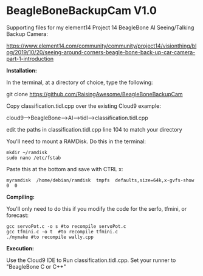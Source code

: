 # BeagleBoneBackupCam V1.0

  Supporting files for my element14 Project 14 BeagleBone AI Seeing/Talking Backup Camera:

  https://www.element14.com/community/community/project14/visionthing/blog/2019/10/20/seeing-around-corners-beagle-bone-back-up-car-camera-part-1-introduction

**Installation:**

In the terminal, at a directory of choice, type the following:

  git clone https://github.com/RaisingAwesome/BeagleBoneBackupCam

Copy classification.tidl.cpp over the existing Cloud9 example:

  cloud9-->BeagleBone-->AI-->tidl-->classification.tidl.cpp

  edit the paths in classification.tidl.cpp line 104 to match your directory

  You'll need to mount a RAMDisk.  Do this in the terminal:

    mkdir ~/ramdisk
    sudo nano /etc/fstab

Paste this at the bottom and save with CTRL x:

    myramdisk  /home/debian/ramdisk  tmpfs  defaults,size=64k,x-gvfs-show  0  0


**Compiling:**

You'll only need to do this if you modify the code for the serfo, tfmini, or forecast:

    gcc servoPot.c -o s #to recompile servoPot.c
    gcc tfmini.c -o t  #to recompile tfmini.c
    ./mymake #to recompile wally.cpp  

**Execution:**

Use the Cloud9 IDE to Run classification.tidl.cpp.  Set your runner to "BeagleBone C or C++"
